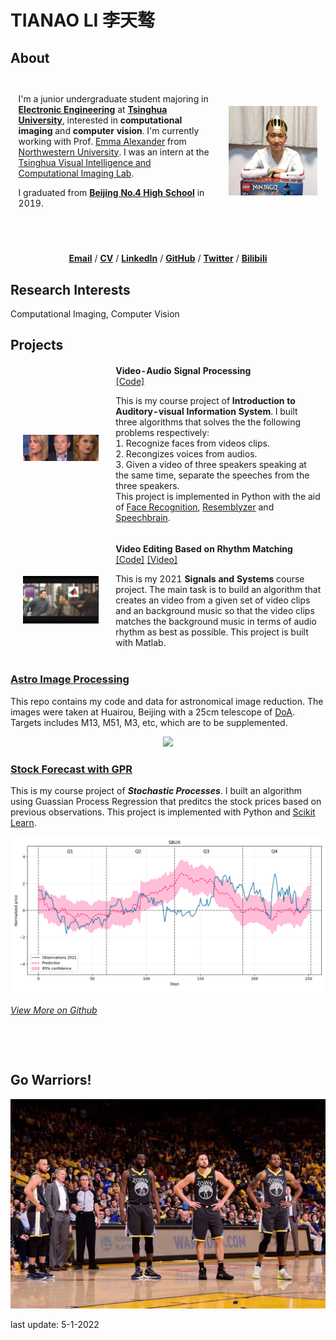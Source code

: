 
# **TIANAO LI 李天骜**

## **About**

<div>
    <table style="width:100%;border:0px;border-spacing:0px;border-collapse:separate;margin-right:auto;margin-left:auto;"><tbody>
        <tr style="padding:0px">
            <td style="padding:2.5%;width:60%;vertical-align:middle">
                <p>
                    I'm a junior undergraduate student majoring in <a href="https://www.ee.tsinghua.edu.cn/en"><b>Electronic Engineering</b></a> at <a href="https://www.tsinghua.edu.cn/en/"><b>Tsinghua University</b></a>, interested in <b>computational imaging</b> and <b>computer vision</b>. I'm currently working with Prof. <a href="https://www.alexander.vision">Emma Alexander</a> from <a href="https://www.northwestern.edu">Northwestern University</a>. I was an intern at the <a href="http://www.luvision.net">Tsinghua Visual Intelligence and Computational Imaging Lab</a>. 
                </p>
                <p>
                    I graduated from <a href="http://bhsf.lezhiyun.com/cms/"><b>Beijing No.4 High School</b></a> in 2019.
                </p>
            </td>
            <td style="padding:2.5%;width:30%;max-width:30%">
                <img src="./images/luke_profile.jpg" width=250 align=right><img/>
            </td>
        </tr>
    </tbody></table>
</div>

​<br>

<div align=center>
<a href="mailto:lta19@mails.tsinghua.edu.cn"><b>Email</b></a> / <a href="./Tianao_Li-CV.pdf"><b>CV</b></a> / <a href="https://www.linkedin.com/in/tianao-li-596997227/"><b>LinkedIn</b></a> / <a href="https://github.com/Lukeli0425/"><b>GitHub</b></a> / <a href="https://twitter.com/LUKELI0425"><b>Twitter</b></a> / <a href="https://space.bilibili.com/94808364"><b>Bilibili</b></a>
</div>

## **Research Interests**

Computational Imaging, Computer Vision

## **Projects**

<!-- Check out my projects on [Github](https://github.com/Lukeli0425?tab=repositories)! -->

<table style="width:100%;border:0px;border-spacing:0px;border-collapse:separate;margin-right:auto;margin-left:auto;"><tbody>
    <tr>
        <td style="padding:20px;width:32%;max-width:32%" align="center">
            <img style="width:100%;max-width:100%" src="./images/vasp_demo.png" alt="dise">
        </td>
        <td width="75%" valign="center">
            <papertitle><b>Video-Audio Signal Processing</b></papertitle>
            <br>
            <a href="https://github.com/Lukeli0425/THUEE-SS-Project2021">[Code]</a>
            <br>
            <p>This is my course project of <b>Introduction to Auditory-visual Information System</b>. I built three algorithms that solves the the following problems respectively:<br>
            1. Recognize faces from videos clips.<br>
            2. Recongizes voices from audios.<br>
            3. Given a video of three speakers speaking at the same time, separate the speeches from the three speakers.<br>
            This project is implemented in Python with the aid of <a href="https://github.com/ageitgey/face_recognition">Face Recognition</a>, <a href="https://github.com/resemble-ai/Resemblyzer">Resemblyzer</a> and <a href="https://github.com/speechbrain/speechbrain">Speechbrain</a>.</p>
        </td>
    </tr>
</tbody></table>

<table style="width:100%;border:0px;border-spacing:0px;border-collapse:separate;margin-right:auto;margin-left:auto;"><tbody>
    <tr>
        <td style="padding:20px;width:32%;max-width:32%" align="center">
            <img style="width:100%;max-width:100%" src="./images/ss_cover.png" alt="dise">
        </td>
        <td width="75%" valign="center">
            <papertitle><b>Video Editing Based on Rhythm Matching</b></papertitle>
            <br>
            <a href="https://github.com/Lukeli0425/VASP">[Code]</a>
            <a href="https://www.bilibili.com/video/BV1ML411W7Xk/">[Video]</a>
            <br>
            <p>This is my 2021 <b>Signals and Systems</b> course project. The main task is to build an algorithm that creates an video from a given set of video clips and an background music so that the video clips matches the background music in terms of audio rhythm as best as possible. This project is built with Matlab.</p>
        </td>
    </tr>
</tbody></table>

<!-- ### [Video-Audio Signal Processing](https://github.com/Lukeli0425/VASP)

This is my course project of **_Introduction to Auditory-visual Information System_**. I built three algorithms that solves the the following problems respectively:

1. Recognize faces from videos clips.
2. Recongizes voices from audios.
3. Given a video of three speakers speaking at the same time, separate the speeches from the three speakers.

<div align=center><img src="./images/vasp_demo.png" width=600><img/></div>

This project is implemented in Python with the aid of [Face Recognition](https://github.com/ageitgey/face_recognition), [Resemblyzer](https://github.com/resemble-ai/Resemblyzer) and [Speechbrain](https://github.com/speechbrain/speechbrain). -->

### [Astro Image Processing](https://github.com/Lukeli0425/Astro-Image-Processing)

This repo contains my code and data for astronomical image reduction. The images were taken at Huairou, Beijing with a 25cm telescope of [DoA](http://astro.tsinghua.edu.cn). Targets includes M13, M51, M3, etc, which are to be supplemented.

<div align=center><img src="./images/M13.jpg" width=600><img/></div>


### [Stock Forecast with GPR](https://github.com/Lukeli0425/Stock-Forecast-with-GPR)

This is my course project of **_Stochastic Processes_**. I built an algorithm using Guassian Process Regression that preditcs the stock prices based on previous observations. This project is implemented with Python and [Scikit Learn](https://scikit-learn.org/stable/modules/classes.html?highlight=sklearn.gaussian_process#module-sklearn.gaussian_process).

<div align=center><img src="./images/SBUX_2021_prediction.png" width=800><img/></div>


<!-- ### [Video Editing Based on Rhythm Matching](https://github.com/Lukeli0425/THUEE-SS-Project2021)

This is my 2021 **_Signals and Systems_** course project. The main task is to build an algorithm that creates an video from a given set of video clips and an background music so that the video clips matches the background music in terms of audio rhythm as best as possible. This project is built with Matlab.

![ss_cover](./images/ss_cover.png)

<div align=center><img src="./images/2_1_3%20figure1.jpg" width=410 ><img src="./images/2_1_3%20figure2.jpg" width=410 ><img/></div> -->



[_View More on Github_](https://github.com/Lukeli0425?tab=repositories)

&emsp;

&emsp;

## **Go Warriors!**

![wariors](./images/warriors.png#pic_center)


last update: 5-1-2022
